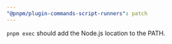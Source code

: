 ```yaml
---
"@pnpm/plugin-commands-script-runners": patch
---
```


`pnpm exec` should add the Node.js location to the PATH.
